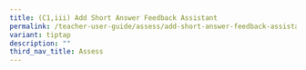 ```yaml
---
title: (C1,iii) Add Short Answer Feedback Assistant
permalink: /teacher-user-guide/assess/add-short-answer-feedback-assistant/
variant: tiptap
description: ""
third_nav_title: Assess
---
```

